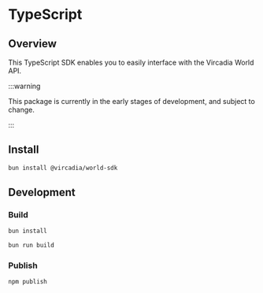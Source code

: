 # TypeScript

## Overview

This TypeScript SDK enables you to easily interface with the Vircadia World API.

:::warning

This package is currently in the early stages of development, and subject to change.

:::

## Install

```bash
bun install @vircadia/world-sdk
```

## Development

### Build

```bash
bun install

bun run build
```

### Publish

```bash
npm publish
```
